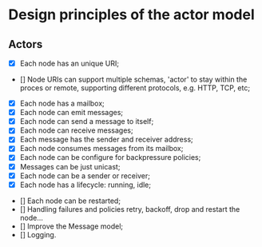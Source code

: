 # Design principles of the actor model

## Actors

- [x] Each node has an unique URI;
- [] Node URIs can support multiple schemas, 'actor' to stay within the proces or remote, supporting different protocols, e.g. HTTP, TCP, etc;
- [X] Each node has a mailbox;
- [X] Each node can emit messages;
- [X] Each node can send a message to itself;
- [X] Each node can receive messages;
- [X] Each message has the sender and receiver address;
- [X] Each node consumes messages from its mailbox;
- [X] Each node can be configure for backpressure policies;
- [X] Messages can be just unicast;
- [X] Each node can be a sender or receiver;
- [X] Each node has a lifecycle: running, idle;
- [] Each node can be restarted;
- [] Handling failures and policies retry, backoff, drop and restart the node...
- [] Improve the Message model;
- [] Logging.
